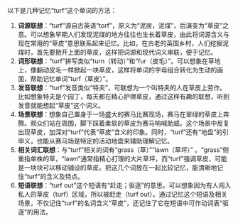 以下是几种记忆“turf”这个单词的方法：
1. **词源联想**：“turf”源自古英语“torf”，原义为“泥炭，泥煤”，后演变为“草皮”之意。可以想象早期人们发现泥煤的地方往往也生长着草皮，由此将词源含义与现在常用的“草皮”意思联系起来记忆。比如，在古老的英国乡村，人们挖掘泥煤时，首先要掀开上面的草皮，这样把词源和现代词义串联，便于记忆。
2. **词形联想**：“turf”拼写类似“turn（转动）”和“fur（皮毛）”。可以想象在草地上，像翻动皮毛一样掀起一块草皮，这样将单词的字母组合转化为生动的画面，帮助记忆单词“turf（草皮）”。
3. **发音联想**：“turf”发音类似“特夫”，可联想为一个叫特夫的人在草皮上劳作。比如想象特夫是个园丁，每天都在精心护理草皮，通过这样有趣的联想，听到发音就能想起“草皮”这个词义。
4. **场景联想**：想象自己置身于一场盛大的赛马比赛现场，赛马在翠绿的草皮上奔腾。观众们站在周围，脚下踩着柔软的草皮为赛马呐喊助威。这个场景中反复出现草皮，加深对“turf”代表“草皮”含义的印象。同时，“turf”还有“地盘”的引申义，也能从赛马场是特定的活动地盘来辅助理解记忆。
5. **相关词汇联想**：与“turf”相关的词有“grass（草）”“lawn（草坪）” 。“grass”侧重指单株的草，“lawn”通常指精心打理的大片草坪，而“turf”强调草皮，可能是一块块可以移动铺设的草皮。把这几个词放在一起比较记忆，能清晰地记住“turf”的含义及特点。
6. **短语联想**：“turf out”这个短语有“赶走；驱逐”的意思。可以想象因为有人闯入私人的草皮（turf）区域，所以被赶走（turf out）。通过记忆这个短语及相关场景，不仅记住“turf”的名词含义“草皮”，还记住了它在短语中可作动词表“驱逐”的用法。 